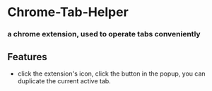 # Chrome-Tab-Helper
### a chrome extension, used to operate tabs conveniently
## Features
- click the extension's icon, click the button in the popup, you can duplicate the current active tab.
